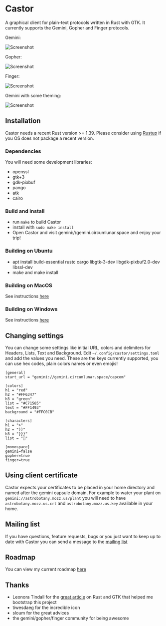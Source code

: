 # Castor

A graphical client for plain-text protocols written in Rust with GTK.
It currently supports the Gemini, Gopher and Finger protocols.

Gemini:

![Screenshot](https://juliensharing.s3.amazonaws.com/castor_gemini.png)


Gopher:

![Screenshot](https://juliensharing.s3.amazonaws.com/castor_gopher.png)


Finger:

![Screenshot](https://juliensharing.s3.amazonaws.com/castor_finger.png)


Gemini with some theming:

![Screenshot](https://juliensharing.s3.amazonaws.com/castor_theme.png)



## Installation

Castor needs a recent Rust version >= 1.39. Please consider using [Rustup](https://rustup.rs)
if you OS does not package a recent version.

### Dependencies

You will need some development libraries:

- openssl
- gtk+3
- gdk-pixbuf
- pango
- atk
- cairo

### Build and install

- run `make` to build Castor
- install with `sudo make install`
- Open Castor and visit gemini://gemini.circumlunar.space and enjoy your trip!


### Building on Ubuntu
- apt install build-essential rustc cargo libgtk-3-dev libgdk-pixbuf2.0-dev libssl-dev
- make and make install


### Building on MacOS
See instructions [here](https://tcp.rip/text/misc/install-castor.txt.html)


### Building on Windows
See instructions [here](https://gist.github.com/sexybiggetje/3a4df41bb7f304aab02ea6006944f283)


## Changing settings

You can change some settings like initial URL, colors and delimiters for Headers, Lists, Text and Background.
Edit `~/.config/castor/settings.toml` and add the values you need.
These are the keys currently supported, you can use hex codes, plain colors names or even emojis!

```
[general]
start_url = "gemini://gemini.circumlunar.space/capcom"

[colors]
h1 = "red"
h2 = "#FF6347"
h3 = "green"
list = "#C71585"
text = "#FF1493"
background = "#FFC0CB"

[characters]
h1 = ">"
h2 = "))"
h3 = "}}}"
list = "🌼"

[monospace]
gemini=false
gopher=true
finger=true
```


## Using client certificate

Castor expects your certificates to be placed in your home directory and named after the gemini capsule domain.
For example to water your plant on `gemini://astrobotany.mozz.us/plant` you will need to have `astrobotany.mozz.us.crt`
and `astrobotany.mozz.us.key` available in your home.


## Mailing list

If you have questions, feature requests, bugs or you just want to keep up to date with Castor you
can send a message to the [mailing list](https://lists.sr.ht/~julienxx/castor)


## Roadmap

You can view my current roadmap [here](https://todo.sr.ht/~julienxx/Castor)


## Thanks

- Leonora Tindall for the [great article](https://nora.codes/tutorial/speedy-desktop-apps-with-gtk-and-rust/) on Rust and GTK that helped me bootstrap this project
- tiwesdaeg for the incredible icon
- sloum for the great advices
- the gemini/gopher/finger community for being awesome
